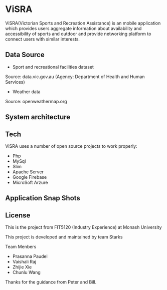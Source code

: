 # ViSRA

  ViSRA(Victorian Sports and Recreation Assistance) is an mobile application which provides users aggregate information about availability and accessibility of sports and outdoor and provide networking platform to connect users with similar interests.

Data Source
----
- Sport and recreational facilities dataset

 Source: data.vic.gov.au (Agency: Department of Health and Human Services)
- Weather data

 Source: openweathermap.org

System architecture
----

Tech
----

ViSRA uses a number of open source projects to work properly:

- Php
- MySql
- Slim
- Apache Server
- Google Firebase
- MicroSoft Arzure


Application Snap Shots
----

License
----

This is the project from FIT5120 (Industry Experience) at Monash University

This project is developed and maintained by team Starks

Team Menbers

- Prasanna Paudel
- Vaishali Raj
- Zhijie Xie
- Chunlu Wang

Thanks for the guidance from Peter and Bill.


